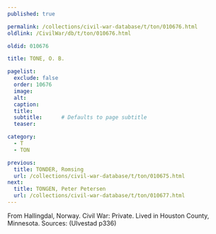 ```yaml
---
published: true

permalink: /collections/civil-war-database/t/ton/010676.html
oldlink: /CivilWar/db/t/ton/010676.html

oldid: 010676

title: TONE, O. B.

pagelist:
  exclude: false
  order: 10676
  image: 
  alt:
  caption:
  title:
  subtitle:      # Defaults to page subtitle
  teaser:

category: 
  - T 
  - TON

previous:
  title: TONDER, Romsing
  url: /collections/civil-war-database/t/ton/010675.html  
next:
  title: TONGEN, Peter Petersen
  url: /collections/civil-war-database/t/ton/010677.html   
---
```

From Hallingdal, Norway. Civil War: Private. Lived in Houston County, Minnesota. Sources: (Ulvestad p336)